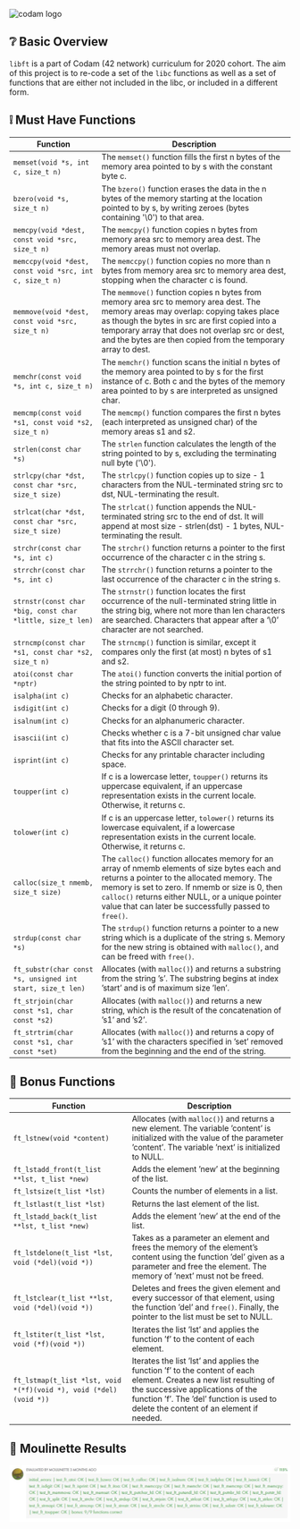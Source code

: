 ![codam logo](https://www.datocms-assets.com/4526/1560770259-logocodamblack-copy.svg)

## ❔ Basic Overview

`libft` is a part of Codam (42 network) curriculum for 2020 cohort. The aim of this project is to re-code a set of the `libc` functions as well as a set of functions that are either not included in the libc, or included in a different form.

## ❕ Must Have Functions

| Function | Description |
| --- | --- |
| `memset(void *s, int c, size_t n)` | The `memset()` function fills the first n bytes of the memory area pointed to by s with the constant byte c. |
| `bzero(void *s, size_t n)` | The `bzero()` function erases the data in the n bytes of the memory starting at the location pointed to by s, by writing zeroes (bytes containing '\0') to that area. |
| `memcpy(void *dest, const void *src, size_t n)` | The `memcpy()` function copies n bytes from memory area src to memory area dest. The memory areas must not overlap. |
| `memccpy(void *dest, const void *src, int c, size_t n)` | The `memccpy()` function copies no more than n bytes from memory area src to memory area dest, stopping when the character c is found. |
| `memmove(void *dest, const void *src, size_t n)` | The `memmove()` function copies n bytes from memory area src to memory area dest.  The memory areas may overlap: copying takes place as though the bytes in src are first copied into a temporary array that does not overlap src or dest, and the bytes are then copied from the temporary array to dest. |
| `memchr(const void *s, int c, size_t n)` | The `memchr()` function scans the initial n bytes of the memory area pointed to by s for the first instance of c. Both c and the bytes of the memory area pointed to by s are interpreted as unsigned char. |
| `memcmp(const void *s1, const void *s2, size_t n)` | The `memcmp()` function compares the first n bytes (each interpreted as unsigned char) of the memory areas s1 and s2. |
| `strlen(const char *s)` | The `strlen` function calculates the length of the string pointed to by s, excluding the terminating null byte ('\0'). |
| `strlcpy(char *dst, const char *src, size_t size)` | The `strlcpy()` function copies up to size - 1 characters from the NUL-terminated string src to dst, NUL-terminating the result. |
| `strlcat(char *dst, const char *src, size_t size)` | The `strlcat()` function appends the NUL-terminated string src to the end of dst.  It will append at most size - strlen(dst) - 1 bytes, NUL-terminating the result. |
| `strchr(const char *s, int c)` | The `strchr()` function returns a pointer to the first occurrence of the character c in the string s. |
| `strrchr(const char *s, int c)` | The `strrchr()` function returns a pointer to the last occurrence of the character c in the string s. |
| `strnstr(const char *big, const char *little, size_t len)` | The `strnstr()` function locates the first occurrence of the null-terminated string little in the string big, where not more than len characters are searched.  Characters that appear after a ‘\0’ character are not searched. |
| `strncmp(const char *s1, const char *s2, size_t n)` | The `strncmp()` function is similar, except it compares only the first (at most) n bytes of s1 and s2. |
| `atoi(const char *nptr)` | The `atoi()` function converts the initial portion of the string pointed to by nptr to int. |
| `isalpha(int c)` | Checks for an alphabetic character. |
| `isdigit(int c)` | Checks for a digit (0 through 9). |
| `isalnum(int c)` | Checks for an alphanumeric character. |
| `isascii(int c)` | Checks whether c is a 7-bit unsigned char value that fits into the ASCII character set. |
| `isprint(int c)` | Checks for any printable character including space. |
| `toupper(int c)` | If c is a lowercase letter, `toupper()` returns its uppercase equivalent, if an uppercase representation exists in the current locale.  Otherwise, it returns c. |
| `tolower(int c)` | If c is an uppercase letter, `tolower()` returns its lowercase equivalent, if a lowercase representation exists in the current locale.  Otherwise, it returns c. |
| `calloc(size_t nmemb, size_t size)` | The  `calloc()` function allocates memory for an array of nmemb elements of size bytes each and returns a pointer to the allocated memory. The memory is set to zero. If nmemb or size is 0, then `calloc()` returns either NULL, or a unique pointer value that can later be successfully passed to `free()`. |
| `strdup(const char *s)` | The `strdup()` function returns a pointer to a new string which is a duplicate of the string s. Memory for the new string is obtained with `malloc()`, and can be freed with `free()`. |
| `ft_substr(char const *s, unsigned int start, size_t len)` | Allocates (with `malloc()`) and returns a substring from the string ’s’. The substring begins at index ’start’ and is of maximum size ’len’. |
| `ft_strjoin(char const *s1, char const *s2)` | Allocates (with `malloc()`) and returns a new string, which is the result of the concatenation of ’s1’ and ’s2’. |
| `ft_strtrim(char const *s1, char const *set)` | Allocates (with `malloc()`) and returns a copy of ’s1’ with the characters specified in ’set’ removed from the beginning and the end of the string. |

## 🎰 Bonus Functions

| Function | Description |
| --- | --- |
| `ft_lstnew(void *content)` | Allocates (with `malloc()`) and returns a new element. The variable ’content’ is initialized with the value of the parameter ’content’. The variable ’next’ is initialized to NULL. |
| `ft_lstadd_front(t_list **lst, t_list *new)` | Adds the element ’new’ at the beginning of the list. |
| `ft_lstsize(t_list *lst)` | Counts the number of elements in a list. |
| `ft_lstlast(t_list *lst)` | Returns the last element of the list. |
| `ft_lstadd_back(t_list **lst, t_list *new)` | Adds the element ’new’ at the end of the list. |
| `ft_lstdelone(t_list *lst, void (*del)(void *))` | Takes as a parameter an element and frees the memory of the element’s content using the function ’del’ given as a parameter and free the element. The memory of ’next’ must not be freed. |
| `ft_lstclear(t_list **lst, void (*del)(void *))` | Deletes and frees the given element and every successor of that element, using the function ’del’ and `free()`. Finally, the pointer to the list must be set to NULL. |
| `ft_lstiter(t_list *lst, void (*f)(void *))` | Iterates the list ’lst’ and applies the function ’f’ to the content of each element. |
| `ft_lstmap(t_list *lst, void *(*f)(void *), void (*del)(void *))` | Iterates the list ’lst’ and applies the function ’f’ to the content of each element. Creates a new list resulting of the successive applications of the function ’f’. The ’del’ function is used to delete the content of an element if needed. |

## 💩 Moulinette Results

![Moulinette](Capture.JPG)

